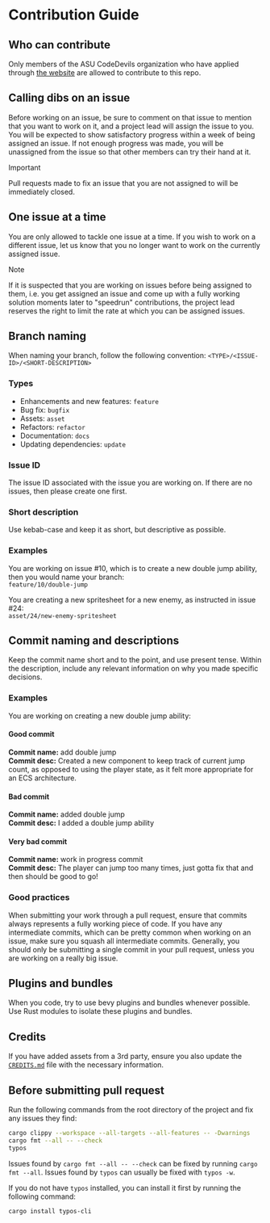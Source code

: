 # Contribution Guide
## Who can contribute
Only members of the ASU CodeDevils organization who have applied through 
[the website](https://www.codedevils.org/projects/gamedev) are allowed to contribute to this repo.

## Calling dibs on an issue
Before working on an issue, be sure to comment on that issue to mention that you
want to work on it, and a project lead will assign the issue to you. You will be
expected to show satisfactory progress within a week of being assigned an issue.
If not enough progress was made, you will be unassigned from the issue so that
other members can try their hand at it.

>[!IMPORTANT]
> Pull requests made to fix an issue that you are not assigned to will be
> immediately closed.

## One issue at a time
You are only allowed to tackle one issue at a time. If you wish to work on a
different issue, let us know that you no longer want to work on the currently
assigned issue.

>[!NOTE]
> If it is suspected that you are working on issues before being assigned to
> them, i.e. you get assigned an issue and come up with a fully working solution
> moments later to "speedrun" contributions, the project lead reserves the right
> to limit the rate at which you can be assigned issues.

## Branch naming
When naming your branch, follow the following convention:
`<TYPE>/<ISSUE-ID>/<SHORT-DESCRIPTION>`

### Types
- Enhancements and new features: `feature`
- Bug fix: `bugfix`
- Assets: `asset`
- Refactors: `refactor`
- Documentation: `docs`
- Updating dependencies: `update`

### Issue ID
The issue ID associated with the issue you are working on. If there are no issues, then please create one first.

### Short description
Use kebab-case and keep it as short, but descriptive as possible.

### Examples
You are working on issue #10, which is to create a new double jump ability, then you would name your branch:\
`feature/10/double-jump`

You are creating a new spritesheet for a new enemy, as instructed in issue #24:\
`asset/24/new-enemy-spritesheet`

## Commit naming and descriptions
Keep the commit name short and to the point, and use present tense. Within the description, include any relevant information on why you made specific decisions. 

### Examples
You are working on creating a new double jump ability:
#### Good commit
**Commit name:** add double jump\
**Commit desc:** Created a new component to keep track of current jump count, as opposed to using the player state, as it felt more appropriate for an ECS architecture.

#### Bad commit
**Commit name:** added double jump\
**Commit desc:** I added a double jump ability

#### Very bad commit
**Commit name:** work in progress commit\
**Commit desc:** The player can jump too many times, just gotta fix that and then should be good to go!

### Good practices
When submitting your work through a pull request, ensure that commits always represents a fully working piece of code.
If you have any intermediate commits, which can be pretty common when working on
an issue, make sure you squash all intermediate commits. Generally, you should
only be submitting a single commit in your pull request, unless you are working
on a really big issue.

## Plugins and bundles
When you code, try to use bevy plugins and bundles whenever possible. Use Rust modules to isolate these plugins and bundles.

## Credits
If you have added assets from a 3rd party, ensure you also update the [`CREDITS.md`]("./CREDITS.md") file with the necessary information.

## Before submitting pull request
Run the following commands from the root directory of the project and fix any issues they find:
```bash
cargo clippy --workspace --all-targets --all-features -- -Dwarnings
cargo fmt --all -- --check
typos
```
Issues found by `cargo fmt --all -- --check` can be fixed by running `cargo fmt --all`. Issues found by `typos` can usually be fixed with `typos -w`.

If you do not have `typos` installed, you can install it first by running the
following command:
```bash
cargo install typos-cli
```

